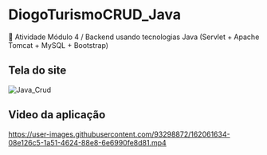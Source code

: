 # DiogoTurismoCRUD_Java
🔘 Atividade Módulo 4 / Backend usando tecnologias Java (Servlet + Apache Tomcat + MySQL + Bootstrap)


## Tela do site
![Java_Crud](https://user-images.githubusercontent.com/93298872/162061571-d6930986-bb65-4b2a-b64c-6cc42ed7d79f.gif)

## Video da aplicação
https://user-images.githubusercontent.com/93298872/162061634-08e126c5-1a51-4624-88e8-6e6990fe8d81.mp4
